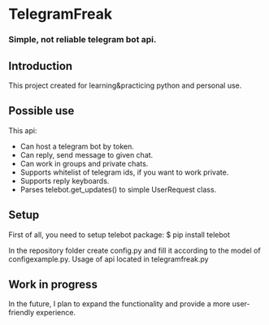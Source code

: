 # TelegramFreak
### Simple, not reliable telegram bot api.

## Introduction
This project created for learning&practicing python and personal use.

## Possible use
This api:
- Can host a telegram bot by token.
- Can reply, send message to given chat.
- Can work in groups and private chats. 
- Supports whitelist of telegram ids, if you want to work private.
- Supports reply keyboards.
- Parses telebot.get_updates() to simple UserRequest class.

## Setup
First of all, you need to setup telebot package:
$ pip install telebot

In the repository folder create config.py and fill it according to the model of configexample.py.
Usage of api located in telegramfreak.py

## Work in progress
In the future, I plan to expand the functionality and provide a more user-friendly experience.
